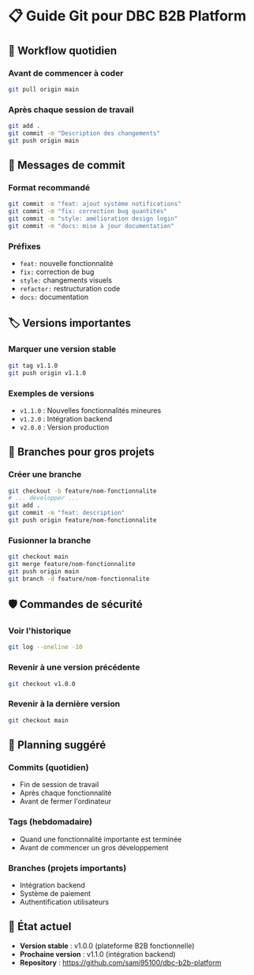 # 📋 Guide Git pour DBC B2B Platform

## 🚀 Workflow quotidien

### Avant de commencer à coder

```bash
git pull origin main
```

### Après chaque session de travail

```bash
git add .
git commit -m "Description des changements"
git push origin main
```

## 📝 Messages de commit

### Format recommandé

```bash
git commit -m "feat: ajout système notifications"
git commit -m "fix: correction bug quantités"
git commit -m "style: amélioration design login"
git commit -m "docs: mise à jour documentation"
```

### Préfixes

- `feat:` nouvelle fonctionnalité
- `fix:` correction de bug
- `style:` changements visuels
- `refactor:` restructuration code
- `docs:` documentation

## 🏷️ Versions importantes

### Marquer une version stable

```bash
git tag v1.1.0
git push origin v1.1.0
```

### Exemples de versions

- `v1.1.0` : Nouvelles fonctionnalités mineures
- `v1.2.0` : Intégration backend
- `v2.0.0` : Version production

## 🌿 Branches pour gros projets

### Créer une branche

```bash
git checkout -b feature/nom-fonctionnalite
# ... développer ...
git add .
git commit -m "feat: description"
git push origin feature/nom-fonctionnalite
```

### Fusionner la branche

```bash
git checkout main
git merge feature/nom-fonctionnalite
git push origin main
git branch -d feature/nom-fonctionnalite
```

## 🛡️ Commandes de sécurité

### Voir l'historique

```bash
git log --oneline -10
```

### Revenir à une version précédente

```bash
git checkout v1.0.0
```

### Revenir à la dernière version

```bash
git checkout main
```

## 📅 Planning suggéré

### Commits (quotidien)

- Fin de session de travail
- Après chaque fonctionnalité
- Avant de fermer l'ordinateur

### Tags (hebdomadaire)

- Quand une fonctionnalité importante est terminée
- Avant de commencer un gros développement

### Branches (projets importants)

- Intégration backend
- Système de paiement
- Authentification utilisateurs

## 🎯 État actuel

- **Version stable** : v1.0.0 (plateforme B2B fonctionnelle)
- **Prochaine version** : v1.1.0 (intégration backend)
- **Repository** : https://github.com/sami95100/dbc-b2b-platform

